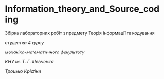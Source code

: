# Information_theory_and_Source_coding

Збірка лабораторних робіт з предмету Теорія інформації та кодування 

_студентки 4 курсу_

_механіко-математичного факультету_

_КНУ ім. Т. Г. Шевченка_

_Троцько Крістіни_
